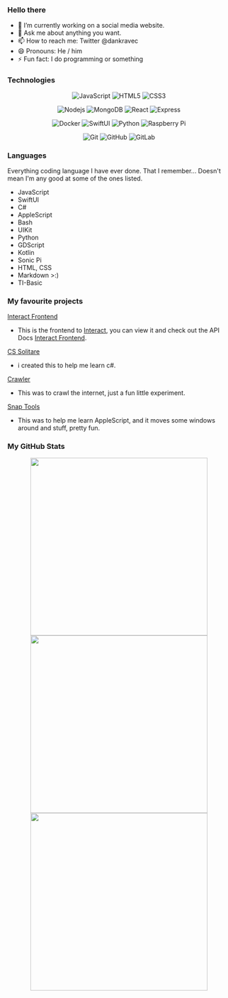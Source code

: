 ### Hello there
- 🔭 I’m currently working on a social media website.
- 💬 Ask me about anything you want.
- 📫 How to reach me: Twitter @dankravec
- 😄 Pronouns: He / him
- ⚡ Fun fact: I do programming or something


### Technologies
<div align = "center">
  
  ![JavaScript](https://img.shields.io/badge/-JavaScript-yellow?style=flat-square&logo=javascript&logoColor=white)
  ![HTML5](https://img.shields.io/badge/-HTML5-E34F26?style=flat-square&logo=html5&logoColor=white)
  ![CSS3](https://img.shields.io/badge/-CSS3-1572B6?style=flat-square&logo=css3)

  ![Nodejs](https://img.shields.io/badge/-Nodejs-green?style=flat-square&logo=Node.js&logoColor=white)
  ![MongoDB](https://img.shields.io/badge/-MongoDB-black?style=flat-square&logo=mongodb)
  ![React](https://img.shields.io/badge/-React-black?style=flat-square&logo=react)
  ![Express](https://img.shields.io/badge/-Express-grey?style=flat-square&logo=express&logoColor=white)

  ![Docker](https://img.shields.io/badge/-Docker-black?style=flat-square&logo=docker)
  ![SwiftUI](https://img.shields.io/badge/-SwiftUI-black?style=flat-square&logo=swift)
  ![Python](https://img.shields.io/badge/-Python-blue?style=flat-square&logo=Python&logoColor=white)
  ![Raspberry Pi](https://img.shields.io/badge/-Raspberry%20Pi-C51A4A?style=flat-square&logo=Raspberry-Pi)

  ![Git](https://img.shields.io/badge/-Git-black?style=flat-square&logo=git)
  ![GitHub](https://img.shields.io/badge/-GitHub-181717?style=flat-square&logo=github)
  ![GitLab](https://img.shields.io/badge/-GitLab-FCA121?style=flat-square&logo=gitlab)
</div>

### Languages
Everything coding language I have ever done. That I remember... Doesn't mean I'm any good at some of the ones listed.
- JavaScript
- SwiftUI
- C#
- AppleScript
- Bash
- UIKit
- Python
- GDScript
- Kotlin
- Sonic Pi
- HTML, CSS
- Markdown >:)
- TI-Basic

### My favourite projects

[Interact Frontend](https://github.com/dkravec/social-frontend-plain)
- This is the frontend to [Interact](https://interact.novapro.net), you can view it and check out the API Docs [Interact Frontend](https://github.com/dkravec/social-documentation).


[CS Solitare](https://github.com/dkravec/cs-solitaire)
- i created this to help me learn c#.

[Crawler](https://github.com/dkravec/web-crawler)
- This was to crawl the internet, just a fun little experiment.

[Snap Tools](https://github.com/dkravec/SnapTools)
- This was to help me learn AppleScript, and it moves some windows around and stuff, pretty fun.


### My GitHub Stats
<p align = "center">
  <img src = "https://github-readme-stats.vercel.app/api?username=dkravec&count_private=true&show_icons=true&include_all_commits=true&theme=bear" width = 400>
  <img src = "https://github-readme-stats.vercel.app/api/top-langs/?username=dkravec&hide=TeX&layout=compact&include_all_commits=true&theme=bear" width = 400>  
  <img src = "https://github-readme-streak-stats.herokuapp.com?user=dkravec&theme=dark&hide_border=true" width = 400>
</p>
